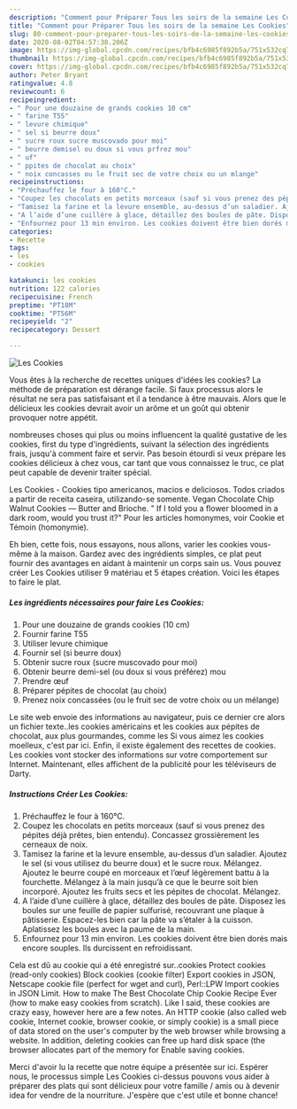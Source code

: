 ```yaml
---
description: "Comment pour Préparer Tous les soirs de la semaine Les Cookies"
title: "Comment pour Préparer Tous les soirs de la semaine Les Cookies"
slug: 80-comment-pour-preparer-tous-les-soirs-de-la-semaine-les-cookies
date: 2020-08-02T04:57:38.206Z
image: https://img-global.cpcdn.com/recipes/bfb4c6985f892b5a/751x532cq70/les-cookies-photo-principale-de-la-recette.jpg
thumbnail: https://img-global.cpcdn.com/recipes/bfb4c6985f892b5a/751x532cq70/les-cookies-photo-principale-de-la-recette.jpg
cover: https://img-global.cpcdn.com/recipes/bfb4c6985f892b5a/751x532cq70/les-cookies-photo-principale-de-la-recette.jpg
author: Peter Bryant
ratingvalue: 4.8
reviewcount: 6
recipeingredient:
- " Pour une douzaine de grands cookies 10 cm"
- " farine T55"
- " levure chimique"
- " sel si beurre doux"
- " sucre roux sucre muscovado pour moi"
- " beurre demisel ou doux si vous prfrez mou"
- " uf"
- " ppites de chocolat au choix"
- " noix concasses ou le fruit sec de votre choix ou un mlange"
recipeinstructions:
- "Préchauffez le four à 160°C."
- "Coupez les chocolats en petits morceaux (sauf si vous prenez des pépites déjà prêtes, bien entendu). Concassez grossièrement les cerneaux de noix."
- "Tamisez la farine et la levure ensemble, au-dessus d’un saladier. Ajoutez le sel (si vous utilisez du beurre doux) et le sucre roux. Mélangez. Ajoutez le beurre coupé en morceaux et l’œuf légèrement battu à la fourchette. Mélangez à la main jusqu’à ce que le beurre soit bien incorporé. Ajoutez les fruits secs et les pépites de chocolat. Mélangez."
- "A l’aide d’une cuillère à glace, détaillez des boules de pâte. Disposez les boules sur une feuille de papier sulfurisé, recouvrant une plaque à pâtisserie. Espacez-les bien car la pâte va s’étaler à la cuisson. Aplatissez les boules avec la paume de la main."
- "Enfournez pour 13 min environ. Les cookies doivent être bien dorés mais encore souples. Ils durcissent en refroidissant."
categories:
- Recette
tags:
- les
- cookies

katakunci: les cookies 
nutrition: 122 calories
recipecuisine: French
preptime: "PT18M"
cooktime: "PT56M"
recipeyield: "2"
recipecategory: Dessert

---
```



![Les Cookies](https://img-global.cpcdn.com/recipes/bfb4c6985f892b5a/751x532cq70/les-cookies-photo-principale-de-la-recette.jpg)

Vous êtes à la recherche de recettes uniques d'idées les cookies? La méthode de préparation est dérange facile. Si faux processus alors le résultat ne sera pas satisfaisant et il a tendance à être mauvais. Alors que le délicieux les cookies devrait avoir un arôme et un goût qui obtenir provoquer notre appétit.

nombreuses choses qui plus ou moins influencent la qualité gustative de les cookies, first du type d'ingrédients, suivant la sélection des ingrédients frais, jusqu'à comment faire et servir. Pas besoin étourdi si veux prépare les cookies délicieux à chez vous, car tant que vous connaissez le truc, ce plat peut capable de devenir traiter spécial.

Les Cookies - Cookies tipo americanos, macios e deliciosos. Todos criados a partir de receita caseira, utilizando-se somente. Vegan Chocolate Chip Walnut Cookies — Butter and Brioche. &#34; If I told you a flower bloomed in a dark room, would you trust it?&#34; Pour les articles homonymes, voir Cookie et Témoin (homonymie).


Eh bien, cette fois, nous essayons, nous allons, varier les cookies vous-même à la maison. Gardez avec des ingrédients simples, ce plat peut fournir des avantages en aidant à maintenir un corps sain us. Vous pouvez créer Les Cookies utiliser 9 matériau et 5 étapes création. Voici les étapes to faire le plat.

<!--inarticleads1-->

##### Les ingrédients nécessaires pour faire Les Cookies:

1.   Pour une douzaine de grands cookies (10 cm)
1. Fournir  farine T55
1. Utiliser  levure chimique
1. Fournir  sel (si beurre doux)
1. Obtenir  sucre roux (sucre muscovado pour moi)
1. Obtenir  beurre demi-sel (ou doux si vous préférez) mou
1. Prendre  œuf
1. Préparer  pépites de chocolat (au choix)
1. Prenez  noix concassées (ou le fruit sec de votre choix ou un mélange)


Le site web envoie des informations au navigateur, puis ce dernier cre alors un fichier texte..les cookies américains et les cookies aux pépites de chocolat, aux plus gourmandes, comme les Si vous aimez les cookies moelleux, c&#39;est par ici. Enfin, il existe également des recettes de cookies. Les cookies vont stocker des informations sur votre comportement sur Internet. Maintenant, elles affichent de la publicité pour les téléviseurs de Darty. 

<!--inarticleads2-->

##### Instructions Créer Les Cookies:

1. Préchauffez le four à 160°C.
1. Coupez les chocolats en petits morceaux (sauf si vous prenez des pépites déjà prêtes, bien entendu). Concassez grossièrement les cerneaux de noix.
1. Tamisez la farine et la levure ensemble, au-dessus d’un saladier. Ajoutez le sel (si vous utilisez du beurre doux) et le sucre roux. Mélangez. Ajoutez le beurre coupé en morceaux et l’œuf légèrement battu à la fourchette. Mélangez à la main jusqu’à ce que le beurre soit bien incorporé. Ajoutez les fruits secs et les pépites de chocolat. Mélangez.
1. A l’aide d’une cuillère à glace, détaillez des boules de pâte. Disposez les boules sur une feuille de papier sulfurisé, recouvrant une plaque à pâtisserie. Espacez-les bien car la pâte va s’étaler à la cuisson. Aplatissez les boules avec la paume de la main.
1. Enfournez pour 13 min environ. Les cookies doivent être bien dorés mais encore souples. Ils durcissent en refroidissant.


Cela est dû au cookie qui a été enregistré sur..cookies Protect cookies (read-only cookies) Block cookies (cookie filter) Export cookies in JSON, Netscape cookie file (perfect for wget and curl), Perl::LPW Import cookies in JSON Limit. How to make The Best Chocolate Chip Cookie Recipe Ever (how to make easy cookies from scratch). Like I said, these cookies are crazy easy, however here are a few notes. An HTTP cookie (also called web cookie, Internet cookie, browser cookie, or simply cookie) is a small piece of data stored on the user&#39;s computer by the web browser while browsing a website. In addition, deleting cookies can free up hard disk space (the browser allocates part of the memory for Enable saving cookies. 


Merci d'avoir lu la recette que notre équipe a présentée sur ici. Espérer nous, le processus simple Les Cookies ci-dessus pouvons vous aider à préparer des plats qui sont délicieux pour votre famille / amis ou à devenir idea for vendre de la nourriture. J'espère que c'est utile et bonne chance!
